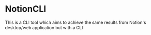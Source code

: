 # NotionCLI
This is a CLI tool which aims to achieve the same results from Notion's desktop/web application but with a CLI
